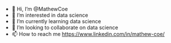 - 👋 Hi, I’m @MathewCoe
- 👀 I’m interested in data science
- 🌱 I’m currently learning data science
- 💞️ I’m looking to collaborate on data science
- 📫 How to reach me https://www.linkedin.com/in/mathew-coe/

<!---
MathewCoe/MathewCoe is a ✨ special ✨ repository because its `README.md` (this file) appears on your GitHub profile.
You can click the Preview link to take a look at your changes.
--->
